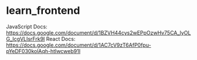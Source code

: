# learn_frontend

JavaScript Docs: https://docs.google.com/document/d/1BZVH44cys2wEPpOzwHv75CA_lyOLG_IcgVLIsrFrk9I
React Docs: https://docs.google.com/document/d/1AC7cV9zT6AfP0fpu-pYeDF030kolAqh-htIwcweb91I

